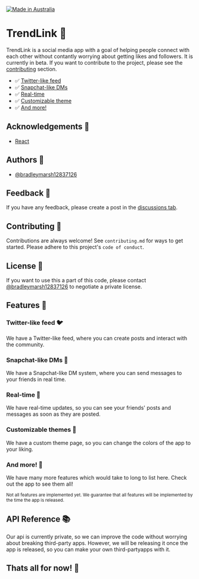 [![Made in Australia](https://img.shields.io/badge/Made_In-Australia-00843D?labelColor=FFCD00&style=for-the-badge)](https://www.madeinaustralia.com.au/)

# TrendLink 📱

TrendLink is a social media app with a goal of helping people connect with each other without contantly worrying about getting likes and followers. It is currently in beta. If you want to contribute to the project, please see the [contributing](#contributing) section.

- ✅ [Twitter-like feed](#twitter-like-feed)
- ✅ [Snapchat-like DMs](#snapchat-like-dms)
- ✅ [Real-time](#real-time)
- ✅ [Customizable theme](#customizable-theme)
- ✅ [And more!](#and-more)


## Acknowledgements 📜

* [React](https://reactjs.org/)


## Authors 👥

- [@bradleymarsh12837126](https://www.github.com/bradleymarsh12837126)


## Feedback 📝
If you have any feedback, please create a post in the [discussions tab](https://github.com/bradleymarsh12837126/Trend-Link/discussions/new?category=feedback).


## Contributing 🤝
Contributions are always welcome!
See `contributing.md` for ways to get started. Please adhere to this project's `code of conduct`.


## License 📝
If you want to use this a part of this code, please contact [@bradleymarsh12837126](https://www.github.com/bradleymarsh12837126) to negotiate a private license.


## Features 🧮
    
### Twitter-like feed 🐦
We have a Twitter-like feed, where you can create posts and interact with the community.
    
### Snapchat-like DMs 👻
We have a Snapchat-like DM system, where you can send messages to your friends in real time.
    
### Real-time 📡
We have real-time updates, so you can see your friends' posts and messages as soon as they are posted.
    
### Customizable themes 🎨
We have a custom theme page, so you can change the colors of the app to your liking.
    
### And more! 🎉
We have many more features which would take to long to list here. Check out the app to see them all!
    
<sub>Not all features are implemented yet. We guarantee that all features will be implemented by the time the app is released.</sub>


## API Reference 📚

Our api is currently private, so we can improve the code without worrying about breaking third-party apps. However, we will be releasing it once the app is released, so you can make your own third-partyapps with it.


## Thats all for now! 🎉
